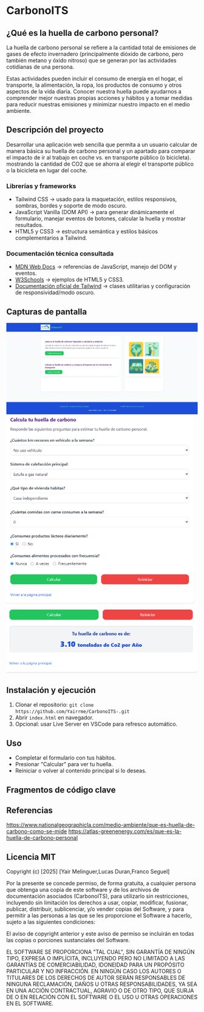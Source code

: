 # CarbonoITS

## ¿Qué es la huella de carbono personal?

La huella de carbono personal se refiere a la cantidad total de emisiones de gases de efecto invernadero (principalmente dióxido de carbono, pero también metano y óxido nitroso) que se generan por las actividades cotidianas de una persona.

Estas actividades pueden incluir el consumo de energía en el hogar, el transporte, la alimentación, la ropa, los productos de consumo y otros aspectos de la vida diaria.
Conocer nuestra huella puede ayudarnos a comprender mejor nuestras propias acciones y hábitos y a tomar medidas para reducir nuestras emisiones y minimizar nuestro impacto en el medio ambiente.

## Descripción del proyecto

Desarrollar una aplicación web sencilla que permita a un usuario calcular de manera básica su huella de carbono personal y un apartado para comparar el impacto de ir al trabajo en coche vs. en transporte público (o bicicleta). mostrando la cantidad de CO2 que se ahorra al elegir el transporte público o la bicicleta en lugar del coche.

### Librerías y frameworks

- Tailwind CSS → usado para la maquetación, estilos responsivos, sombras, bordes y soporte de modo oscuro.
- JavaScript Vanilla (DOM API) → para generar dinámicamente el formulario, manejar eventos de botones, calcular la huella y mostrar resultados.
- HTML5 y CSS3 → estructura semántica y estilos básicos complementarios a Tailwind.

### Documentación técnica consultada

- [MDN Web Docs](https://developer.mozilla.org/es/) → referencias de JavaScript, manejo del DOM y eventos.
- [W3Schools](https://www.w3schools.com/) → ejemplos de HTML5 y CSS3.
- [Documentación oficial de Tailwind](https://tailwindcss.com/docs) → clases utilitarias y configuración de responsividad/modo oscuro.

## Capturas de pantalla

![Visual de la pagina](images/Pagina.png)
![Formulario](images/Formulario.png)
![Resultado](images/Resultado.png)

## Instalación y ejecución

1. Clonar el repositorio: `git clone https://github.com/Yairrme/CarbonoITS-.git`
2. Abrir `index.html` en navegador.
3. Opcional: usar Live Server en VSCode para refresco automático.

## Uso

- Completar el formulario con tus hábitos.
- Presionar "Calcular" para ver tu huella.
- Reiniciar o volver al contenido principal si lo deseas.

## Fragmentos de código clave

## Referencias

https://www.nationalgeographicla.com/medio-ambiente/que-es-huella-de-carbono-como-se-mide
https://atlas-greenenergy.com/es/que-es-la-huella-de-carbono-personal

## Licencia MIT

Copyright (c) [2025]
[Yair Melinguer,Lucas Duran,Franco Seguel]

Por la presente se concede permiso, de forma gratuita, a cualquier persona que obtenga una copia
de este software y de los archivos de documentación asociados (CarbonoITS), para
utilizarlo sin restricciones, incluyendo sin limitación los derechos a usar, copiar,
modificar, fusionar, publicar, distribuir, sublicenciar, y/o vender
copias del Software, y para permitir a las personas a las que se les proporcione el
Software a hacerlo, sujeto a las siguientes condiciones:

El aviso de copyright anterior y este aviso de permiso se incluirán en todas
las copias o porciones sustanciales del Software.

EL SOFTWARE SE PROPORCIONA "TAL CUAL", SIN GARANTÍA DE NINGÚN TIPO, EXPRESA O
IMPLÍCITA, INCLUYENDO PERO NO LIMITADO A LAS GARANTÍAS DE COMERCIABILIDAD,
IDONEIDAD PARA UN PROPÓSITO PARTICULAR Y NO INFRACCIÓN. EN NINGÚN CASO LOS
AUTORES O TITULARES DE LOS DERECHOS DE AUTOR SERÁN RESPONSABLES DE NINGUNA
RECLAMACIÓN, DAÑOS U OTRAS RESPONSABILIDADES, YA SEA EN UNA ACCIÓN CONTRACTUAL,
AGRAVIO O DE OTRO TIPO, QUE SURJA DE O EN RELACIÓN CON EL SOFTWARE O EL USO U
OTRAS OPERACIONES EN EL SOFTWARE.
